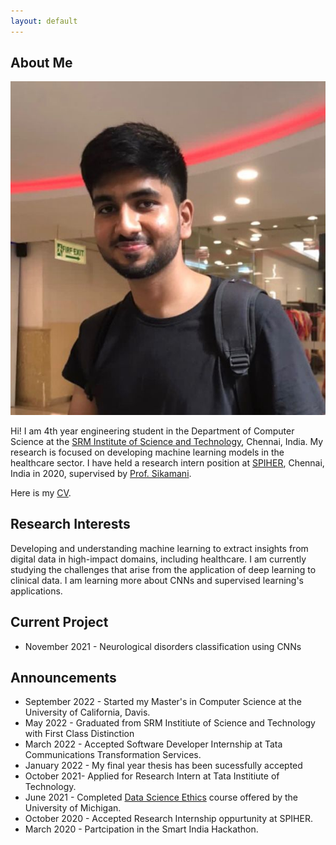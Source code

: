 ```yaml
---
layout: default
---
```


## About Me

<img class="profile-picture" src="website_image.jpg">

Hi! I am 4th year engineering student in the Department of Computer Science at the [SRM Institute of Science and Technology]( https://www.srmist.edu.in/), Chennai, India. My research is focused on developing machine learning models in the healthcare sector. I have held a research intern position at [SPIHER]( https://spiher.ac.in/), Chennai, India in 2020, supervised by [Prof. Sikamani]( https://scholar.google.co.in/citations?user=_ftDrIQAAAAJ&hl=en).

Here is my [CV](https://vikramansen.github.io/resume.pdf).


## Research Interests

Developing and understanding machine learning to extract insights from digital data in high-impact domains, including healthcare. I am currently studying the challenges that arise from the application of deep learning to clinical data. I am learning more about CNNs and supervised learning's applications.

## Current Project
- November 2021 - Neurological disorders classification using CNNs

## Announcements

- September 2022 - Started my Master's in Computer Science at the University of California, Davis.
- May 2022 - Graduated from SRM Institiute of Science and Technology with First Class Distinction
- March 2022 - Accepted Software Developer Internship at Tata Communications Transformation Services.
- January 2022 - My final year thesis has been sucessfully accepted 
- October 2021- Applied for Research Intern at Tata Institiute of Technology.
- June 2021 - Completed [Data Science Ethics](https://www.coursera.org/account/accomplishments/verify/Q67EG39EXSDH?utm_source=link&utm_medium=certificate&utm_content=cert_image&utm_campaign=sharing_cta&utm_product=course) course offered by the 
University of Michigan.
- October 2020 - Accepted Research Internship oppurtunity at SPIHER.
- March  2020 - Partcipation in the Smart India Hackathon.


